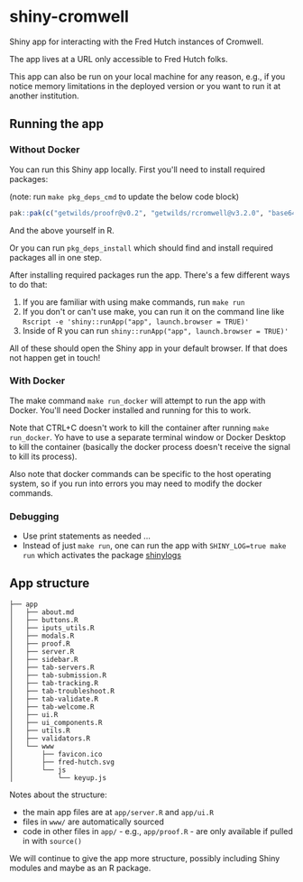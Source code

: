 # shiny-cromwell

Shiny app for interacting with the Fred Hutch instances of Cromwell.

The app lives at a URL only accessible to Fred Hutch folks.

This app can also be run on your local machine for any reason, e.g., if you notice memory limitations in the deployed version or you want to run it at another institution.

## Running the app

### Without Docker

You can run this Shiny app locally. First you'll need to install required packages:

(note: run `make pkg_deps_cmd` to update the below code block)

```r
pak::pak(c("getwilds/proofr@v0.2", "getwilds/rcromwell@v3.2.0", "base64enc", "cookies", "DBI", "dplyr", "DT", "ggplot2", "glue", "jsonlite", "lubridate", "magrittr", "purrr", "RColorBrewer", "rlang", "RSQLite", "shiny", "shinyBS", "shinydashboard", "shinydashboardPlus", "shinyFeedback", "shinyjs", "shinyWidgets", "tibble", "uuid"))
```

And the above yourself in R. 

Or you can run `pkg_deps_install` which should find and install required packages all in one step.

After installing required packages run the app. There's a few different ways to do that:

1. If you are familiar with using make commands, run `make run`
2. If you don't or can't use make, you can run it on the command line like `Rscript -e 'shiny::runApp("app", launch.browser = TRUE)'`
3. Inside of R you can run `shiny::runApp("app", launch.browser = TRUE)'`

All of these should open the Shiny app in your default browser. If that does not happen get in touch!

### With Docker

The make command `make run_docker` will attempt to run the app with Docker. You'll need Docker installed and running for this to work. 

Note that CTRL+C doesn't work to kill the container after running `make run_docker`. Yo have to use a separate terminal window or Docker Desktop to kill the container (basically the docker process doesn't receive the signal to kill its process).

Also note that docker commands can be specific to the host operating system, so if you run into errors you may need to modify the docker commands.

### Debugging

- Use print statements as needed ...
- Instead of just `make run`, one can run the app with `SHINY_LOG=true make run` which activates the package [shinylogs][]


[shinylogs]:https://dreamrs.github.io/shinylogs/

## App structure

```
├── app
│   ├── about.md
│   ├── buttons.R
│   ├── iputs_utils.R
│   ├── modals.R
│   ├── proof.R
│   ├── server.R
│   ├── sidebar.R
│   ├── tab-servers.R
│   ├── tab-submission.R
│   ├── tab-tracking.R
│   ├── tab-troubleshoot.R
│   ├── tab-validate.R
│   ├── tab-welcome.R
│   ├── ui.R
│   ├── ui_components.R
│   ├── utils.R
│   ├── validators.R
│   └── www
│       ├── favicon.ico
│       ├── fred-hutch.svg
│       └── js
│           └── keyup.js
```

Notes about the structure:

- the main app files are at `app/server.R` and `app/ui.R`
- files in `www/` are automatically sourced 
- code in other files in `app/` - e.g., `app/proof.R` - are only available if pulled in with `source()`

We will continue to give the app more structure, possibly including Shiny modules and maybe as an R package.
